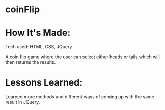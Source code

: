 # coinFlip
# How It's Made:
Tech used: HTML, CSS, JQuery

A coin flip game where the user can select either heads or tails which will then returns the results.

# Lessons Learned:
Learned more methods and different ways of coming up with the same result in JQuery.
